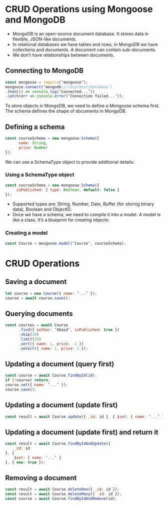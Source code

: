 # CRUD Operations using Mongoose and MongoDB

- MongoDB is an open-source document database. It stores data in flexible, JSON-like documents.
- In relational databases we have tables and rows, in MongoDB we have collections and documents. A document can contain sub-documents. 
- We don’t have relationships between documents. 

## Connecting to MongoDB

```javascript
const mongoose = require(‘mongoose’);
mongoose.connect(‘mongodb://localhost/database')   
.then(() => console.log(‘Connected...’))   
.catch(err => console.error(‘Connection failed...’));
```
To store objects in MongoDB, we need to define a Mongoose schema first. The schema defines the shape of documents in MongoDB.

## Defining a schema

```javascript
const courseSchema = new mongoose.Schema({
      name: String,     
      price: Number 
});
```
We can use a SchemaType object to provide additional details:

### Using a SchemaType object

```javascript
const courseSchema = new mongoose.Schema({     
     isPublished: { type: Boolean, default: false } 
});
```
- Supported types are: String, Number, Date, Buffer (for storing binary data), Boolean and ObjectID. 
- Once we have a schema, we need to compile it into a model. A model is like a class. It’s a blueprint for creating objects: 
### Creating a model

```javascript
const Course = mongoose.model(‘Course’, courseSchema);
```
# CRUD Operations
## Saving a document
```javascript
let course = new Course({ name: ‘...’ });
course = await course.save();
```
## Querying documents
```javascript
const courses = await Course
      .find({ author: ‘Ubaid’, isPublished: true })
      .skip(10)
      .limit(10)
      .sort({ name: 1, price: -1 })
      .select({ name: 1, price: 1 });
```
## Updating a document (query first)
```javascript
const course = await Course.findById(id);
if (!course) return;
course.set({ name: ‘...’ });
course.save();
```
## Updating a document (update first)
```javascript
const result = await Course.update({ _id: id }, { $set: { name: ‘...’ } });
```
## Updating a document (update first) and return it
```javascript
const result = await Course.findByIdAndUpdate({
    _id: id
}, {
    $set: { name: ‘...’ }
}, { new: true });
```
## Removing a document
```javascript
const result = await Course.deleteOne({ _id: id });
const result = await Course.deleteMany({ _id: id });
const course = await Course.findByIdAndRemove(id);
```
